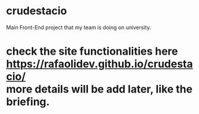 # crudestacio
Main Front-End project that my team is doing on university.
<br> <h1>check the site functionalities here 
https://rafaolidev.github.io/crudestacio/ <br>
more details will be add later, like the briefing.
